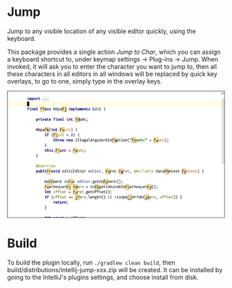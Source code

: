 # Jump

Jump to any visible location of any visible editor quickly, using the keyboard.

This package provides a single action *Jump to Char*, which you can assign a
keyboard shortcut to, under keymap settings -> Plug-ins -> Jump. When invoked,
it will ask you to enter the character you want to jump to, then all these
characters in all editors in all windows will be replaced by quick key overlays,
to go to one, simply type in the overlay keys.

![screenshot](screenshot.png)

# Build

To build the plugin locally, run `./gradlew clean build`, then
build/distributions/intellij-jump-xxx.zip will be created.
It can be installed by going to the IntelliJ's plugins settings,
and choose install from disk.
